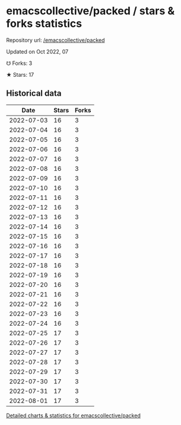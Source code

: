 # emacscollective/packed / stars & forks statistics

Repository url: [/emacscollective/packed](https://github.com/emacscollective/packed)

Updated on Oct 2022, 07

☋ Forks: 3

★ Stars: 17

## Historical data
| Date | Stars | Forks |
|------|-------|-------|
| 2022-07-03 | 16 | 3 | 
| 2022-07-04 | 16 | 3 | 
| 2022-07-05 | 16 | 3 | 
| 2022-07-06 | 16 | 3 | 
| 2022-07-07 | 16 | 3 | 
| 2022-07-08 | 16 | 3 | 
| 2022-07-09 | 16 | 3 | 
| 2022-07-10 | 16 | 3 | 
| 2022-07-11 | 16 | 3 | 
| 2022-07-12 | 16 | 3 | 
| 2022-07-13 | 16 | 3 | 
| 2022-07-14 | 16 | 3 | 
| 2022-07-15 | 16 | 3 | 
| 2022-07-16 | 16 | 3 | 
| 2022-07-17 | 16 | 3 | 
| 2022-07-18 | 16 | 3 | 
| 2022-07-19 | 16 | 3 | 
| 2022-07-20 | 16 | 3 | 
| 2022-07-21 | 16 | 3 | 
| 2022-07-22 | 16 | 3 | 
| 2022-07-23 | 16 | 3 | 
| 2022-07-24 | 16 | 3 | 
| 2022-07-25 | 17 | 3 | 
| 2022-07-26 | 17 | 3 | 
| 2022-07-27 | 17 | 3 | 
| 2022-07-28 | 17 | 3 | 
| 2022-07-29 | 17 | 3 | 
| 2022-07-30 | 17 | 3 | 
| 2022-07-31 | 17 | 3 | 
| 2022-08-01 | 17 | 3 | 


[Detailed charts & statistics for emacscollective/packed](https://reviewgithub.com/rep/emacscollective/packed)
